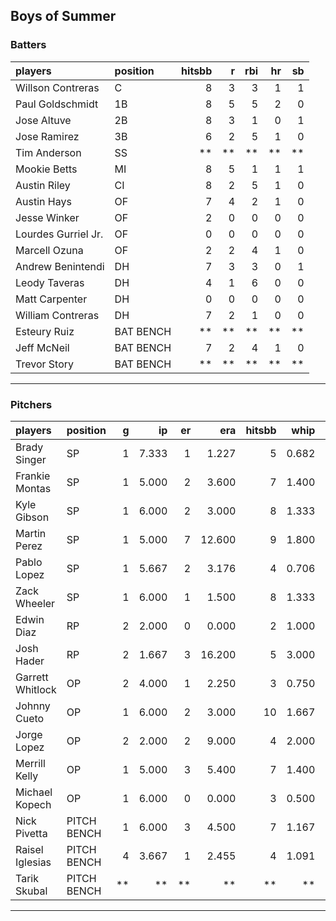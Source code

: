 ## Boys of Summer

### Batters

 
|players             |position  | hitsbb|  r| rbi| hr| sb| 
|:-------------------|:---------|------:|--:|---:|--:|--:| 
|Willson Contreras   |C         |      8|  3|   3|  1|  1| 
|Paul Goldschmidt    |1B        |      8|  5|   5|  2|  0| 
|Jose Altuve         |2B        |      8|  3|   1|  0|  1| 
|Jose Ramirez        |3B        |      6|  2|   5|  1|  0| 
|Tim Anderson        |SS        |     **| **|  **| **| **| 
|Mookie Betts        |MI        |      8|  5|   1|  1|  1| 
|Austin Riley        |CI        |      8|  2|   5|  1|  0| 
|Austin Hays         |OF        |      7|  4|   2|  1|  0| 
|Jesse Winker        |OF        |      2|  0|   0|  0|  0| 
|Lourdes Gurriel Jr. |OF        |      0|  0|   0|  0|  0| 
|Marcell Ozuna       |OF        |      2|  2|   4|  1|  0| 
|Andrew Benintendi   |DH        |      7|  3|   3|  0|  1| 
|Leody Taveras       |DH        |      4|  1|   6|  0|  0| 
|Matt Carpenter      |DH        |      0|  0|   0|  0|  0| 
|William Contreras   |DH        |      7|  2|   1|  0|  0| 
|Esteury Ruiz        |BAT BENCH |     **| **|  **| **| **| 
|Jeff McNeil         |BAT BENCH |      7|  2|   4|  1|  0| 
|Trevor Story        |BAT BENCH |     **| **|  **| **| **| 


* * *

### Pitchers

 
|players          |position    |  g|    ip| er|    era| hitsbb|  whip| so|  w| sv| 
|:----------------|:-----------|--:|-----:|--:|------:|------:|-----:|--:|--:|--:| 
|Brady Singer     |SP          |  1| 7.333|  1|  1.227|      5| 0.682|  6|  1|  0| 
|Frankie Montas   |SP          |  1| 5.000|  2|  3.600|      7| 1.400|  4|  0|  0| 
|Kyle Gibson      |SP          |  1| 6.000|  2|  3.000|      8| 1.333|  3|  0|  0| 
|Martin Perez     |SP          |  1| 5.000|  7| 12.600|      9| 1.800|  2|  0|  0| 
|Pablo Lopez      |SP          |  1| 5.667|  2|  3.176|      4| 0.706|  4|  0|  0| 
|Zack Wheeler     |SP          |  1| 6.000|  1|  1.500|      8| 1.333|  8|  1|  0| 
|Edwin Diaz       |RP          |  2| 2.000|  0|  0.000|      2| 1.000|  3|  0|  1| 
|Josh Hader       |RP          |  2| 1.667|  3| 16.200|      5| 3.000|  3|  0|  0| 
|Garrett Whitlock |OP          |  2| 4.000|  1|  2.250|      3| 0.750|  4|  1|  0| 
|Johnny Cueto     |OP          |  1| 6.000|  2|  3.000|     10| 1.667|  4|  0|  0| 
|Jorge Lopez      |OP          |  2| 2.000|  2|  9.000|      4| 2.000|  1|  0|  0| 
|Merrill Kelly    |OP          |  1| 5.000|  3|  5.400|      7| 1.400|  6|  0|  0| 
|Michael Kopech   |OP          |  1| 6.000|  0|  0.000|      3| 0.500| 11|  0|  0| 
|Nick Pivetta     |PITCH BENCH |  1| 6.000|  3|  4.500|      7| 1.167|  5|  0|  0| 
|Raisel Iglesias  |PITCH BENCH |  4| 3.667|  1|  2.455|      4| 1.091|  4|  0|  1| 
|Tarik Skubal     |PITCH BENCH | **|    **| **|     **|     **|    **| **| **| **| 


* * *



